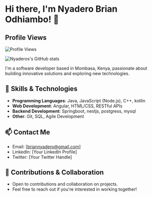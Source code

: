 # Hi there, I'm Nyadero Brian Odhiambo! 👋
## Profile Views
![Profile Views](https://komarev.com/ghpvc/?username=nyadero)

![Nyaderos's GitHub stats](https://github-readme-stats.vercel.app/api?username=nyadero&show_icons=true)

I'm a software developer based in Mombasa, Kenya, passionate about building innovative solutions and exploring new technologies.

## 🔧 Skills & Technologies

- **Programming Languages**: Java, JavaScript (Node.js), C++, kotlin
- **Web Development**: Angular, HTML/CSS, RESTful APIs
- **Backend Development**: Springboot, nestjs, postgress, mysql
- **Other**: Git, SQL, Agile Development


## 📫 Contact Me

- Email: [briannyadero@gmail.com]
- LinkedIn: [Your LinkedIn Profile]
- Twitter: [Your Twitter Handle]

## 🤝 Contributions & Collaboration

- Open to contributions and collaboration on projects.
- Feel free to reach out if you're interested in working together!

